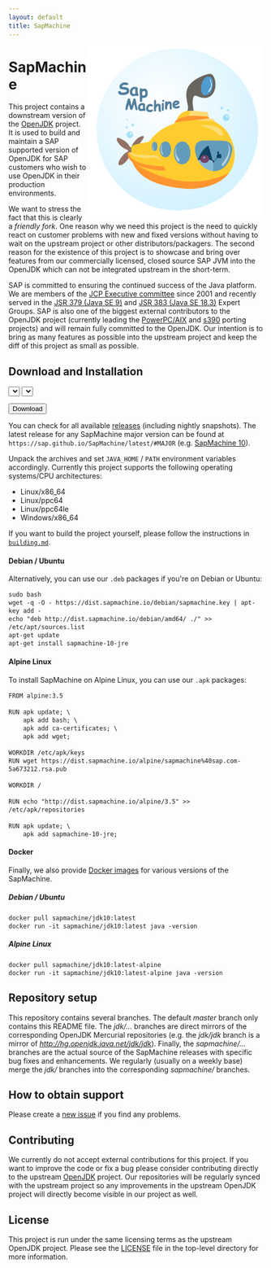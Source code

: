 ```yaml
---
layout: default
title: SapMachine
---
```


<img align="right" width="350" src="assets/images/logo_circular.png">

# [](#SapMachine) SapMachine
This project contains a downstream version of the [OpenJDK](http://openjdk.java.net/) project. It is used to build and maintain a SAP supported version of OpenJDK for SAP customers who wish to use OpenJDK in their production environments.

We want to stress the fact that this is clearly a *friendly fork*. One reason why we need this project is the need to quickly react on customer problems with new and fixed versions without having to wait on the upstream project or other distributors/packagers. The second reason for the existence of this project is to showcase and bring over features from our commercially licensed, closed source SAP JVM into the OpenJDK which can not be integrated upstream in the short-term.

SAP is committed to ensuring the continued success of the Java platform. We are members of the [JCP Executive committee](https://jcp.org/en/participation/committee) since 2001 and recently served in the [JSR 379 (Java SE 9)](https://www.jcp.org/en/jsr/detail?id=379) and [JSR 383 (Java SE 18.3)](https://www.jcp.org/en/jsr/detail?id=383) Expert Groups. SAP is also one of the biggest external contributors to the OpenJDK project (currently leading the [PowerPC/AIX](http://openjdk.java.net/projects/ppc-aix-port/) and [s390](http://openjdk.java.net/projects/s390x-port/) porting projects) and will remain fully committed to the OpenJDK. Our intention is to bring as many features as possible into the upstream project and keep the diff of this project as small as possible.

## [](#Downloads) Download and Installation

<select id="sapmachine_imagetype_select" class="download_select">
</select>

<select id="sapmachine_os_select" class="download_select">
</select>

<button id="sapmachine_download_button" type="button" class="download_button">Download</button>

You can check for all available [releases](https://github.com/SAP/SapMachine/releases) (including nightly snapshots).
The latest release for any SapMachine major version can be found at `https://sap.github.io/SapMachine/latest/#MAJOR` (e.g. [SapMachine 10](latest/10)).

Unpack the archives and set `JAVA_HOME` / `PATH` environment variables accordingly.
Currently this project supports the following operating systems/CPU architectures:

* Linux/x86_64
* Linux/ppc64
* Linux/ppc64le
* Windows/x86_64

If you want to build the project yourself, please follow the instructions in [`building.md`](https://github.com/SAP/SapMachine/blob/jdk/jdk/doc/building.md).

#### [](#Debian) Debian / Ubuntu
Alternatively, you can use our `.deb` packages if you're on Debian or Ubuntu:

```
sudo bash
wget -q -O - https://dist.sapmachine.io/debian/sapmachine.key | apt-key add -
echo "deb http://dist.sapmachine.io/debian/amd64/ ./" >> /etc/apt/sources.list
apt-get update
apt-get install sapmachine-10-jre
```
#### [](#Alpine) Alpine Linux
To install SapMachine on Alpine Linux, you can use our `.apk` packages:

```
FROM alpine:3.5

RUN apk update; \
    apk add bash; \
    apk add ca-certificates; \
    apk add wget;

WORKDIR /etc/apk/keys
RUN wget https://dist.sapmachine.io/alpine/sapmachine%40sap.com-5a673212.rsa.pub

WORKDIR /

RUN echo "http://dist.sapmachine.io/alpine/3.5" >> /etc/apk/repositories

RUN apk update; \
    apk add sapmachine-10-jre;
```

#### [](#Docker) Docker
Finally, we also provide [Docker images](https://hub.docker.com/r/sapmachine) for various versions of the SapMachine.

##### [](#Debian) Debian / Ubuntu

```
docker pull sapmachine/jdk10:latest
docker run -it sapmachine/jdk10:latest java -version
```

##### [](#Alpine) Alpine Linux

```
docker pull sapmachine/jdk10:latest-alpine
docker run -it sapmachine/jdk10:latest-alpine java -version
```

## [](#Repository) Repository setup

This repository contains several branches. The default *master* branch only contains this README file. The *jdk/...* branches are direct mirrors of the corresponding OpenJDK Mercurial repositories (e.g. the *jdk/jdk* branch is a mirror of *http://hg.openjdk.java.net/jdk/jdk*). Finally, the *sapmachine/...* branches are the actual source of the SapMachine releases with specific bug fixes and enhancements. We regularly (usually on a weekly base) merge the *jdk/* branches into the corresponding *sapmachine/* branches.

## [](#Support) How to obtain support
Please create a [new issue](https://github.com/SAP/SapMachine/issues/new) if you find any problems.

## [](#Contributing) Contributing
We currently do not accept external contributions for this project. If you want to improve the code or fix a bug please consider contributing directly to the upstream [OpenJDK](http://openjdk.java.net/contribute/) project. Our repositories will be regularly synced with the upstream project so any improvements in the upstream OpenJDK project will directly become visible in our project as well.

## [](#License) License
This project is run under the same licensing terms as the upstream OpenJDK project. Please see the [LICENSE](LICENSE) file in the top-level directory for more information.
